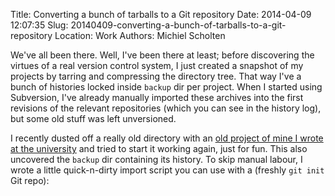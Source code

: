 Title: Converting a bunch of tarballs to a Git repository
Date: 2014-04-09 12:07:35
Slug: 20140409-converting-a-bunch-of-tarballs-to-a-git-repository
Location: Work
Authors: Michiel Scholten

We've all been there. Well, I've been there at least; before discovering the virtues of a real version control system, I just created a snapshot of my projects by tarring and compressing the directory tree. That way I've a bunch of histories locked inside `backup` dir per project. When I started using Subversion, I've already manually imported these archives into the first revisions of the relevant repositories (which you can see in the history log), but some old stuff was left unversioned.

I recently dusted off a really old directory with an [old project of mine I wrote at the university](http://dammit.nl/p/22) and tried to start it working again, just for fun. This also uncovered the `backup` dir containing its history. To skip manual labour, I wrote a little quick-n-dirty import script you can use with a (freshly `git init` Git repo):

<div class="embeddedobject">
<script src="https://gist.github.com/aquatix/10249476.js"></script>
</div>